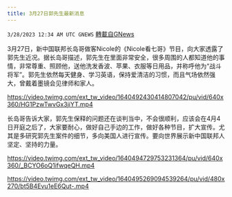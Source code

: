 ```yaml
---
title: 3月27日郭先生最新消息
---
```

`3/28/2023 12:34 AM UTC GNEWS` [轉載自GNews](https://gnews.org/articles/1051816)

3月27日，新中国联邦长岛哥做客Nicole的《Nicole看七哥》节目，向大家透露了郭先生近况。据长岛哥描述，郭先生在里面非常安全，很多周围的人都知道他的事情，非常尊重、照顾他，送他洗发香波、苹果、衣服等日用品，并称呼他为“战斗将军”。郭先生依然每天健身、学习英语，保持爱清洁的习惯，而且气场依然强大，曾戴着墨镜会见律师和家人。

https://video.twimg.com/ext_tw_video/1640492430414807042/pu/vid/640x360/HG1PzwTwvGx3jiYT.mp4

长岛哥告诉大家，郭先生保释的问题还在谈判当中，不会很顺利，应该会在4月4日开庭之后了，大家要耐心，做好自己手边的工作，做好各种节目，扩大宣传。尤其是多研究郭先生案件的细节，多向美国人进行宣传。要向世界展示新中国联邦人坚定、坚持的力量。

https://video.twimg.com/ext_tw_video/1640494729753231364/pu/vid/640x360/_BCYO6oQ1ifwqeQH.mp4

https://video.twimg.com/ext_tw_video/1640495269094539264/pu/vid/480x270/bt5B4Evu1eE6Qut-.mp4


